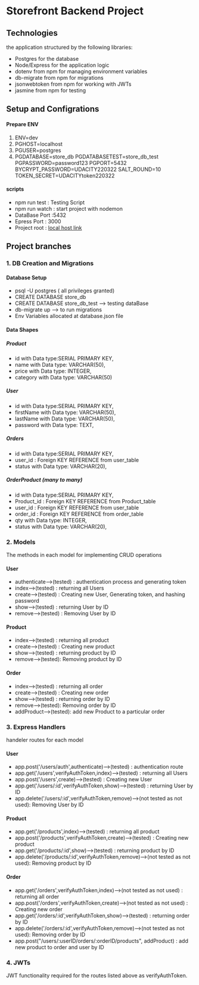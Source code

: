 # Storefront Backend Project

## Technologies

the application structured by the following libraries:

- Postgres for the database
- Node/Express for the application logic
- dotenv from npm for managing environment variables
- db-migrate from npm for migrations
- jsonwebtoken from npm for working with JWTs
- jasmine from npm for testing

## Setup and Configrations

#### Prepare ENV

1. ENV=dev
2. PGHOST=localhost
3. PGUSER=postgres
4. PGDATABASE=store_db
   PGDATABASETEST=store_db_test
   PGPASSWORD=password123
   PGPORT=5432
   BYCRYPT_PASSWORD=UDACITY220322
   SALT_ROUND=10
   TOKEN_SECRET=UDACITYtoken220322

#### scripts

- npm run test : Testing Script
- npm run watch : start project with nodemon
- DataBase Port :5432
- Epress Port : 3000
- Project root : [local host link](http://localhost:3000/)

## Project branches

### 1. DB Creation and Migrations

#### Database Setup

- psql -U postgres ( all privileges granted)
- CREATE DATABASE store_db
- CREATE DATABASE store_db_test --> testing dataBase
- db-migrate up --> to run migrations
- Env Variables allocated at database.json file

#### Data Shapes

##### Product

- id with Data type:SERIAL PRIMARY KEY,
- name with Data type: VARCHAR(50),
- price with Data type: INTEGER,
- category with Data type: VARCHAR(50)

##### User

- id with Data type:SERIAL PRIMARY KEY,
- firstName with Data type: VARCHAR(50),
- lastName with Data type: VARCHAR(50),
- password with Data type: TEXT,

##### Orders

- id with Data type:SERIAL PRIMARY KEY,
- user_id : Foreign KEY REFERENCE from user_table
- status with Data type: VARCHAR(20),

##### OrderProduct (many to many)

- id with Data type:SERIAL PRIMARY KEY,
- Product_id : Foreign KEY REFERENCE from Product_table
- user_id : Foreign KEY REFERENCE from user_table
- order_id : Foreign KEY REFERENCE from order_table
- qty with Data type: INTEGER,
- status with Data type: VARCHAR(20),

### 2. Models

The methods in each model for implementing CRUD operations

#### User

- authenticate-->(tested) : authentication process and generating token
- index-->(tested) : returning all Users
- create-->(tested) : Creating new User, Generating token, and hashing password
- show-->(tested) : returning User by ID
- remove-->(tested) : Removing User by ID

#### Product

- index-->(tested) : returning all product
- create-->(tested) : Creating new product
- show-->(tested) : returning product by ID
- remove-->(tested): Removing product by ID

#### Order

- index-->(tested) : returning all order
- create-->(tested) : Creating new order
- show-->(tested) : returning order by ID
- remove-->(tested): Removing order by ID
- addProduct-->(tested): add new Product to a particular order

### 3. Express Handlers

handeler routes for each model

#### User

- app.post('/users/auth',authenticate)-->(tested) : authentication route
- app.get('/users',verifyAuthToken,index)-->(tested) : returning all Users
- app.post('/users',create)-->(tested) : Creating new User
- app.get('/users/:id',verifyAuthToken,show)-->(tested) : returning User by ID
- app.delete('/users/:id',verifyAuthToken,remove)-->(not tested as not used): Removing User by ID

#### Product

- app.get('/products',index)-->(tested) : returning all product
- app.post('/products',verifyAuthToken,create)-->(tested) : Creating new product
- app.get('/products/:id',show)-->(tested) : returning product by ID
- app.delete('/products/:id',verifyAuthToken,remove)-->(not tested as not used): Removing product by ID

#### Order

- app.get('/orders',verifyAuthToken,index)-->(not tested as not used) : returning all order
- app.post('/orders',verifyAuthToken,create)-->(not tested as not used) : Creating new order
- app.get('/orders/:id',verifyAuthToken,show)-->(tested) : returning order by ID
- app.delete('/orders/:id',verifyAuthToken,remove)-->(not tested as not used): Removing order by ID
- app.post("/users/:userID/orders/:orderID/products", addProduct) : add new product to order and user by ID

### 4. JWTs

JWT functionality required for the routes listed above as verifyAuthToken.
